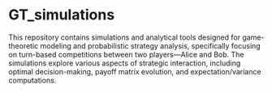 # GT_simulations
This repository contains simulations and analytical tools designed for game-theoretic modeling and probabilistic strategy analysis, specifically focusing on turn-based competitions between two players—Alice and Bob. The simulations explore various aspects of strategic interaction, including optimal decision-making, payoff matrix evolution, and expectation/variance computations.
